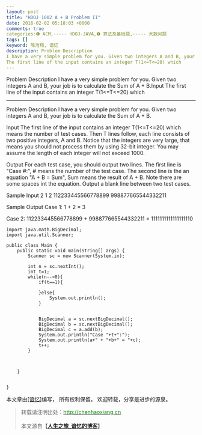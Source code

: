 ```yaml
---
layout: post
title: "HDOJ 1002 A + B Problem II"
date: 2016-02-02 05:18:03 +0800
comments: true
categories:❶ ACM,----- HDOJ-JAVA,❺ 算法及基础题,----- 大数问题
tags: []
keyword: 陈浩翔, 谙忆
description: Problem Description 
I have a very simple problem for you. Given two integers A and B, your job is to calculate the Sum of A + B.Input 
The first line of the input contains an integer T(1<=T<=20) which 
---
```



Problem Description 
I have a very simple problem for you. Given two integers A and B, your job is to calculate the Sum of A + B.Input 
The first line of the input contains an integer T(1<=T<=20) which
<!-- more -->
----------


Problem Description
I have a very simple problem for you. Given two integers A and B, your job is to calculate the Sum of A + B.

 

Input
The first line of the input contains an integer T(1<=T<=20) which means the number of test cases. Then T lines follow, each line consists of two positive integers, A and B. Notice that the integers are very large, that means you should not process them by using 32-bit integer. You may assume the length of each integer will not exceed 1000.

 

Output
For each test case, you should output two lines. The first line is "Case #:", # means the number of the test case. The second line is the an equation "A + B = Sum", Sum means the result of A + B. Note there are some spaces int the equation. Output a blank line between two test cases.

 

Sample Input
2
1 2
112233445566778899 998877665544332211
 

Sample Output
Case 1:
1 + 2 = 3

Case 2:
112233445566778899 + 998877665544332211 = 1111111111111111110


```
import java.math.BigDecimal;
import java.util.Scanner;

public class Main {
	public static void main(String[] args) {
		Scanner sc = new Scanner(System.in);
		
		int n = sc.nextInt();
		int t=1;
		while(n-->0){
			if(t==1){
				
			}else{
				System.out.println();
			}
			
			
			BigDecimal a = sc.nextBigDecimal();
			BigDecimal b = sc.nextBigDecimal();
			BigDecimal c = a.add(b);
			System.out.println("Case "+t+":");
			System.out.println(a+" + "+b+" = "+c);
			t++;
		}
		
		
		
	}
	

}

```

本文章由<a href="http://chenhaoxiang.cn/">[谙忆]</a>编写， 所有权利保留。 
欢迎转载，分享是进步的源泉。
<blockquote cite='陈浩翔'>
<p background-color='#D3D3D3'>转载请注明出处：<a href='http://chenhaoxiang.cn'><font color="green">http://chenhaoxiang.cn</font></a><br><br>
本文源自<strong>【<a href='http://chenhaoxiang.cn' target='_blank'>人生之旅_谙忆的博客</a>】</strong></p>
</blockquote>
